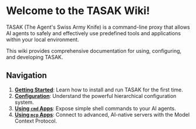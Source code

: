 # Welcome to the TASAK Wiki!

TASAK (The Agent's Swiss Army Knife) is a command-line proxy that allows AI agents to safely and effectively use predefined tools and applications within your local environment.

This wiki provides comprehensive documentation for using, configuring, and developing TASAK.

## Navigation

1.  **[Getting Started](1.-Getting-Started.md)**: Learn how to install and run TASAK for the first time.
2.  **[Configuration](2.-Configuration.md)**: Understand the powerful hierarchical configuration system.
3.  **[Using `cmd` Apps](3.-Using-Cmd-Apps.md)**: Expose simple shell commands to your AI agents.
4.  **[Using `mcp` Apps](4.-Using-Mcp-Apps.md)**: Connect to advanced, AI-native servers with the Model Context Protocol.
